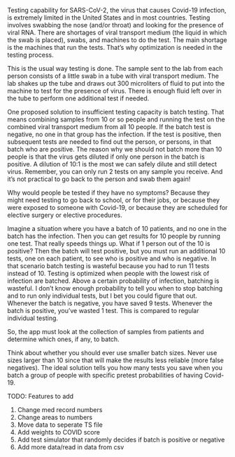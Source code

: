 Testing capability for SARS-CoV-2, the virus that causes Covid-19 infection, is extremely limited in the United States and in most countries. Testing involves swabbing the nose (and/or throat) and looking for the presence of viral RNA. There are shortages of viral transport medium (the liquid in which the swab is placed), swabs, and machines to do the test. The main shortage is the machines that run the tests. That’s why optimization is needed in the testing process.
 
This is the usual way testing is done. The sample sent to the lab from each person consists of a little swab in a tube with viral transport medium. The lab shakes up the tube and draws out 300 microliters of fluid to put into the machine to test for the presence of virus. There is enough fluid left over in the tube to perform one additional test if needed.
 
One proposed solution to insufficient testing capacity is batch testing. That means combining samples from 10 or so people and running the test on the combined viral transport medium from all 10 people. If the batch test is negative, no one in that group has the infection. If the test is positive, then subsequent tests are needed to find out the person, or persons, in that batch who are positive. The reason why we should not batch more than 10 people is that the virus gets diluted if only one person in the batch is positive. A dilution of 10:1 is the most we can safely dilute and still detect virus. Remember, you can only run 2 tests on any sample you receive. And it’s not practical to go back to the person and swab them again!
 
 Why would people be tested if they have no symptoms? Because they might need testing to go back to school, or for their jobs, or because they were exposed to someone with Covid-19, or because they are scheduled for elective surgery or elective procedures.
 
 
Imagine a situation where you have a batch of 10 patients, and no one in the batch has the infection. Then you can get results for 10 people by running one test. That really speeds things up. What if 1 person out of the 10 is positive? Then the batch will test positive, but you must run an additional 10 tests, one on each patient, to see who is positive and who is negative. In that scenario batch testing is wasteful because you had to run 11 tests instead of 10. Testing is optimized when people with the lowest risk of infection are batched. Above a certain probability of infection, batching is wasteful. I don’t know enough probability to tell you when to stop batching and to run only individual tests, but I bet you could figure that out.  Whenever the batch is negative, you have saved 9 tests. Whenever the batch is positive, you’ve wasted 1 test. This is compared to regular individual testing.
 
So, the app must look at the collection of samples from patients and determine which ones, if any, to batch.
 
Think about whether you should ever use smaller batch sizes. Never use sizes larger than 10 since that will make the results less reliable (more false negatives). The ideal solution tells you how many tests you save when you batch a group of people with specific pretest probabilities of having Covid-19.


TODO: Features to add 
1. Change med record numbers
2. Change areas to numbers
3. Move data to seperate TS file
4. Add weights to COVID score
5. Add test simulator that randomly decides if batch is positive or negative
6. Add more data/read in data from csv